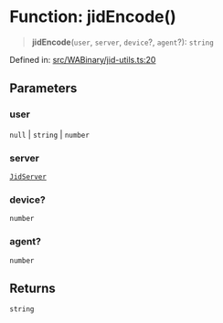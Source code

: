 # Function: jidEncode()

> **jidEncode**(`user`, `server`, `device`?, `agent`?): `string`

Defined in: [src/WABinary/jid-utils.ts:20](https://github.com/Fokusdotid/bail/blob/99acc683da8779d62a0509bb4108fdb35cb2b061/src/WABinary/jid-utils.ts#L20)

## Parameters

### user

`null` | `string` | `number`

### server

[`JidServer`](../type-aliases/JidServer.md)

### device?

`number`

### agent?

`number`

## Returns

`string`
